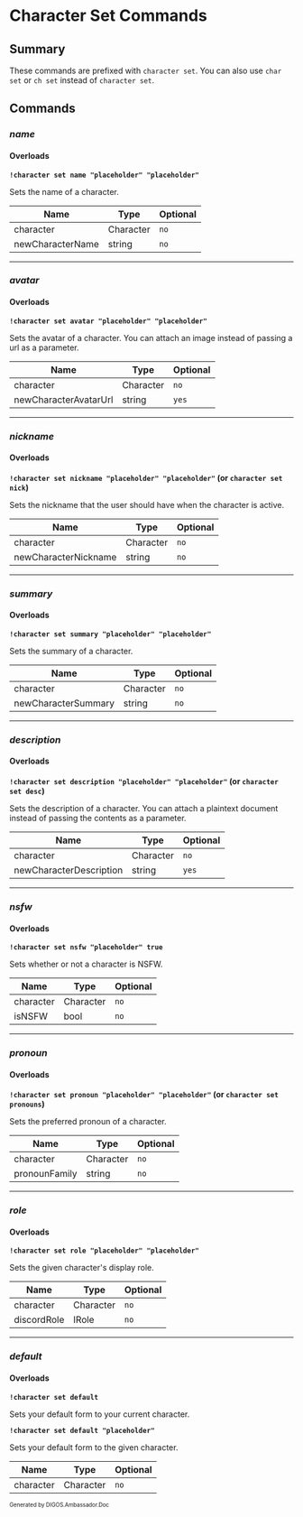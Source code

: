 ﻿Character Set Commands
======================
## Summary
These commands are prefixed with `character set`. You can also use `char set` or `ch set` instead of `character set`.

## Commands
### *name*
#### Overloads
**`!character set name "placeholder" "placeholder"`**

Sets the name of a character.

| Name | Type | Optional |
| --- | --- | --- |
| character | Character | `no` |
| newCharacterName | string | `no` |

---

### *avatar*
#### Overloads
**`!character set avatar "placeholder" "placeholder"`**

Sets the avatar of a character. You can attach an image instead of passing a url as a parameter.

| Name | Type | Optional |
| --- | --- | --- |
| character | Character | `no` |
| newCharacterAvatarUrl | string | `yes` |

---

### *nickname*
#### Overloads
**`!character set nickname "placeholder" "placeholder"` (or `character set nick`)**

Sets the nickname that the user should have when the character is active.

| Name | Type | Optional |
| --- | --- | --- |
| character | Character | `no` |
| newCharacterNickname | string | `no` |

---

### *summary*
#### Overloads
**`!character set summary "placeholder" "placeholder"`**

Sets the summary of a character.

| Name | Type | Optional |
| --- | --- | --- |
| character | Character | `no` |
| newCharacterSummary | string | `no` |

---

### *description*
#### Overloads
**`!character set description "placeholder" "placeholder"` (or `character set desc`)**

Sets the description of a character. You can attach a plaintext document instead of passing the contents as a parameter.

| Name | Type | Optional |
| --- | --- | --- |
| character | Character | `no` |
| newCharacterDescription | string | `yes` |

---

### *nsfw*
#### Overloads
**`!character set nsfw "placeholder" true`**

Sets whether or not a character is NSFW.

| Name | Type | Optional |
| --- | --- | --- |
| character | Character | `no` |
| isNSFW | bool | `no` |

---

### *pronoun*
#### Overloads
**`!character set pronoun "placeholder" "placeholder"` (or `character set pronouns`)**

Sets the preferred pronoun of a character.

| Name | Type | Optional |
| --- | --- | --- |
| character | Character | `no` |
| pronounFamily | string | `no` |

---

### *role*
#### Overloads
**`!character set role "placeholder" "placeholder"`**

Sets the given character's display role.

| Name | Type | Optional |
| --- | --- | --- |
| character | Character | `no` |
| discordRole | IRole | `no` |

---

### *default*
#### Overloads
**`!character set default`**

Sets your default form to your current character.

**`!character set default "placeholder"`**

Sets your default form to the given character.

| Name | Type | Optional |
| --- | --- | --- |
| character | Character | `no` |

<sub><sup>Generated by DIGOS.Ambassador.Doc</sup></sub>